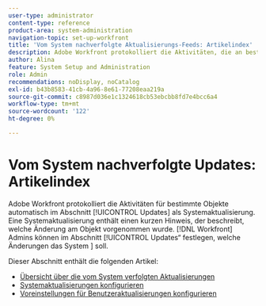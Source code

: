 ```yaml
---
user-type: administrator
content-type: reference
product-area: system-administration
navigation-topic: set-up-workfront
title: 'Vom System nachverfolgte Aktualisierungs-Feeds: Artikelindex'
description: Adobe Workfront protokolliert die Aktivitäten, die an bestimmten Objekten stattfinden, im Bereich [!UICONTROL Updates]. Eine Systemaktualisierung enthält einen kurzen Hinweis, der beschreibt, welche Änderung am Objekt vorgenommen wurde. [!DNL Workfront] Administratoren können im Abschnitt „Aktualisierungen“ festlegen, welche Änderungen [!UICONTROL  System ] soll.
author: Alina
feature: System Setup and Administration
role: Admin
recommendations: noDisplay, noCatalog
exl-id: b43b8583-41cb-4a96-8e61-77208eaa219a
source-git-commit: c8987d036e1c1324618cb53ebcbb8fd7e4bcc6a4
workflow-type: tm+mt
source-wordcount: '122'
ht-degree: 0%

---
```


# Vom System nachverfolgte Updates: Artikelindex

<!--Audited: 04/2024-->

Adobe Workfront protokolliert die Aktivitäten für bestimmte Objekte automatisch im Abschnitt [!UICONTROL Updates] als Systemaktualisierung. Eine Systemaktualisierung enthält einen kurzen Hinweis, der beschreibt, welche Änderung am Objekt vorgenommen wurde. [!DNL Workfront] Admins können im Abschnitt [!UICONTROL Updates“ festlegen, welche Änderungen das System ] soll.

Dieser Abschnitt enthält die folgenden Artikel:

* [Übersicht über die vom System verfolgten Aktualisierungen](../../../administration-and-setup/set-up-workfront/system-tracked-update-feeds/system-tracked-update-feeds.md)
* [Systemaktualisierungen konfigurieren](../../../administration-and-setup/set-up-workfront/system-tracked-update-feeds/configure-system-updates.md)
* [Voreinstellungen für Benutzeraktualisierungen konfigurieren](../../../administration-and-setup/set-up-workfront/system-tracked-update-feeds/configure-preferences-user-updates.md)
